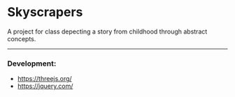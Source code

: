 # Skyscrapers

A project for class depecting a story from childhood through abstract concepts. 

-------

### Development: 
- https://threejs.org/
- https://jquery.com/
